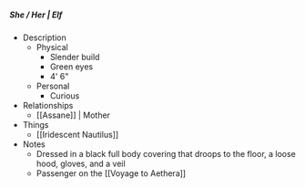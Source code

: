 ##### She / Her | Elf 
 
- Description
	- Physical 
		- Slender build
		- Green eyes
		- 4' 6"
	- Personal 
		- Curious
- Relationships 
	- [[Assane]] | Mother 
- Things 
	- [[Iridescent Nautilus]]
- Notes 
	- Dressed in a black full body covering that droops to the floor, a loose hood, gloves, and a veil
	- Passenger on the [[Voyage to Aethera]]


